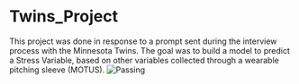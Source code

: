 # Twins_Project
This project was done in response to a prompt sent during the interview process with the Minnesota Twins.
The goal was to build a model to predict a Stress Variable, based on other variables collected through a wearable pitching sleeve (MOTUS).
![Passing](https://github.com/KevinmKrieg/Twins_Project/blob/master/Correlations.tiff)
